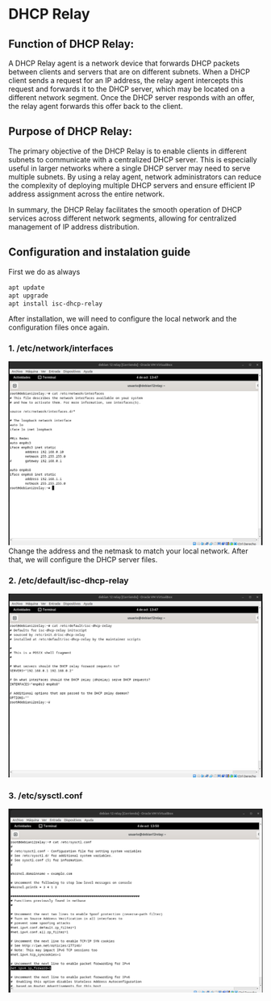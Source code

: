 # DHCP Relay
## Function of DHCP Relay:
A DHCP Relay agent is a network device that forwards DHCP packets between clients and servers that are on different subnets. When a DHCP client sends a request for an IP address, the relay agent intercepts this request and forwards it to the DHCP server, which may be located on a different network segment. Once the DHCP server responds with an offer, the relay agent forwards this offer back to the client.

## Purpose of DHCP Relay:
The primary objective of the DHCP Relay is to enable clients in different subnets to communicate with a centralized DHCP server. This is especially useful in larger networks where a single DHCP server may need to serve multiple subnets. By using a relay agent, network administrators can reduce the complexity of deploying multiple DHCP servers and ensure efficient IP address assignment across the entire network.

In summary, the DHCP Relay facilitates the smooth operation of DHCP services across different network segments, allowing for centralized management of IP address distribution.

## Configuration and instalation guide
First we do as always
```
apt update
apt upgrade
apt install isc-dhcp-relay
```
After installation, we will need to configure the local network and the configuration files once again.

### 1. /etc/network/interfaces
![img](/img/Net-relay.png)
Change the address and the netmask to match your local network. After that, we will configure the DHCP server files.
### 2. /etc/default/isc-dhcp-relay
![img](/img/relay-config.png)
### 3. /etc/sysctl.conf
![img](/img/ipforwarding.png)

